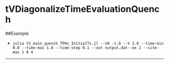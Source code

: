 # tVDiagonalizeTimeEvaluationQuench

##Example

* `julia tV_main_quench_TPHs_InitialTs.jl --V0 -1.0 --V 2.0 --time-min 0.0 --time-max 1.0 --time-step 0.1 --out output.dat--ee 2 --site-max 1 8 4`


- - - -
